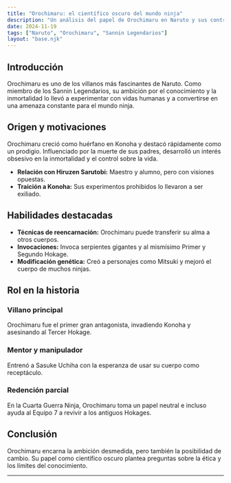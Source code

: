 ```yaml
---
title: "Orochimaru: el científico oscuro del mundo ninja"
description: "Un análisis del papel de Orochimaru en Naruto y sus contribuciones, tanto malévolas como beneficiosas."
date: 2024-11-19
tags: ["Naruto", "Orochimaru", "Sannin Legendarios"]
layout: "base.njk"
---
```


## Introducción

Orochimaru es uno de los villanos más fascinantes de Naruto. Como miembro de los Sannin Legendarios, su ambición por el conocimiento y la inmortalidad lo llevó a experimentar con vidas humanas y a convertirse en una amenaza constante para el mundo ninja.

## Origen y motivaciones

Orochimaru creció como huérfano en Konoha y destacó rápidamente como un prodigio. Influenciado por la muerte de sus padres, desarrolló un interés obsesivo en la inmortalidad y el control sobre la vida.

- **Relación con Hiruzen Sarutobi:** Maestro y alumno, pero con visiones opuestas.
- **Traición a Konoha:** Sus experimentos prohibidos lo llevaron a ser exiliado.

## Habilidades destacadas

- **Técnicas de reencarnación:** Orochimaru puede transferir su alma a otros cuerpos.
- **Invocaciones:** Invoca serpientes gigantes y al mismísimo Primer y Segundo Hokage.
- **Modificación genética:** Creó a personajes como Mitsuki y mejoró el cuerpo de muchos ninjas.

## Rol en la historia

### Villano principal
Orochimaru fue el primer gran antagonista, invadiendo Konoha y asesinando al Tercer Hokage.

### Mentor y manipulador
Entrenó a Sasuke Uchiha con la esperanza de usar su cuerpo como receptáculo.

### Redención parcial
En la Cuarta Guerra Ninja, Orochimaru toma un papel neutral e incluso ayuda al Equipo 7 a revivir a los antiguos Hokages.

## Conclusión

Orochimaru encarna la ambición desmedida, pero también la posibilidad de cambio. Su papel como científico oscuro plantea preguntas sobre la ética y los límites del conocimiento.

---

